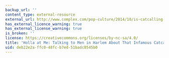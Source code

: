 ```yaml
---
backup_url: ''
content_type: external-resource
external_url: http://www.complex.com/pop-culture/2014/10/is-catcalling-racist-harrassment/
has_external_licence_warning: true
has_external_license_warning: true
is_broken: ''
license: https://creativecommons.org/licenses/by-nc-sa/4.0/
title: 'Holla at Me: Talking to Men in Harlem About That Infamous Catcalling Video'
uid: deb22e2a-ffc0-48fc-b7ed-51badc8545b0
---
```

